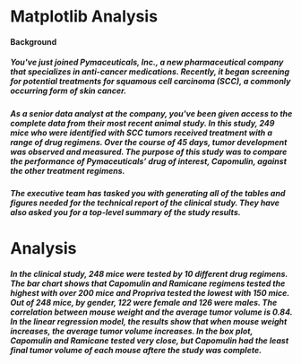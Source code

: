 # Matplotlib Analysis
#### Background
##### You've just joined Pymaceuticals, Inc., a new pharmaceutical company that specializes in anti-cancer medications. Recently, it began screening for potential treatments for squamous cell carcinoma (SCC), a commonly occurring form of skin cancer.
##### As a senior data analyst at the company, you've been given access to the complete data from their most recent animal study. In this study, 249 mice who were identified with SCC tumors received treatment with a range of drug regimens. Over the course of 45 days, tumor development was observed and measured. The purpose of this study was to compare the performance of Pymaceuticals’ drug of interest, Capomulin, against the other treatment regimens.
##### The executive team has tasked you with generating all of the tables and figures needed for the technical report of the clinical study. They have also asked you for a top-level summary of the study results.
# Analysis
##### In the clinical study, 248 mice were tested by 10 different drug regimens. The bar chart shows that Capomulin and Ramicane regimens tested the highest with over 200 mice and Propriva tested the lowest with 150 mice. Out of 248 mice, by gender, 122 were female and 126 were males. The correlation between mouse weight and the average tumor volume is 0.84. In the linear regression model, the results show that when mouse weight increases, the average tumor volume increases. In the box plot, Capomulin and Ramicane tested very close, but Capomulin had the least final tumor volume of each mouse aftere the study was complete.   
  

